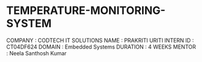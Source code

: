 # TEMPERATURE-MONITORING-SYSTEM
COMPANY : CODTECH IT SOLUTIONS
NAME : PRAKRITI URITI 
INTERN ID : CT04DF624
DOMAIN : Embedded Systems 
DURATION : 4 WEEKS 
MENTOR : Neela Santhosh Kumar

